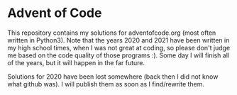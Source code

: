 <h1>Advent of Code</h1>
<p>
    This repository contains my solutions for adventofcode.org (most often written in Python3).
    Note that the years 2020 and 2021 have been written in my high school times, when I was not
    great at coding, so please don't judge me based on the code quality of those programs :).
    Some day I will finish all of the years, but it will happen in the far future.
</p>
<p>
    Solutions for 2020 have been lost somewhere (back then I did not know what github was).
    I will publish them as soon as I find/rewrite them.
</p>
